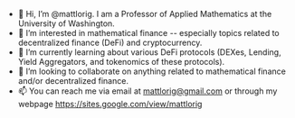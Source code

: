 - 👋 Hi, I’m @mattlorig.  I am a Professor of Applied Mathematics at the University of Washington.
- 👀 I’m interested in mathematical finance -- especially topics related to decentralized finance (DeFi) and cryptocurrency.
- 🌱 I’m currently learning about various DeFi protocols (DEXes, Lending, Yield Aggregators, and tokenomics of these protocols).
- 💞️ I’m looking to collaborate on anything related to mathematical finance and/or decentralized finance.
- 📫 You can reach me via email at mattlorig@gmail.com or through my webpage https://sites.google.com/view/mattlorig

<!---
mattlorig/mattlorig is a ✨ special ✨ repository because its `README.md` (this file) appears on your GitHub profile.
You can click the Preview link to take a look at your changes.
--->
